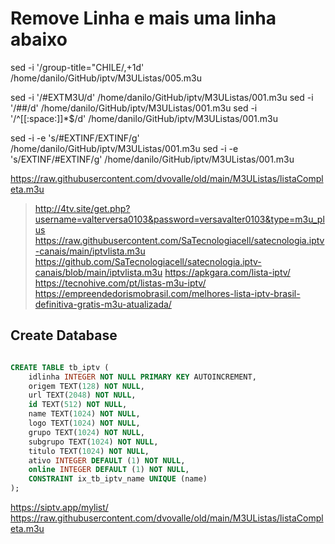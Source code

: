 # Remove Linha e mais uma linha abaixo
sed -i '/group-title="CHILE/,+1d' /home/danilo/GitHub/iptv/M3UListas/005.m3u


sed -i '/#EXTM3U/d' /home/danilo/GitHub/iptv/M3UListas/001.m3u
sed -i '/##/d' /home/danilo/GitHub/iptv/M3UListas/001.m3u
sed -i '/^[[:space:]]*$/d' /home/danilo/GitHub/iptv/M3UListas/001.m3u

sed -i -e 's/#EXTINF/EXTINF/g' /home/danilo/GitHub/iptv/M3UListas/001.m3u
sed -i -e 's/EXTINF/#EXTINF/g' /home/danilo/GitHub/iptv/M3UListas/001.m3u

https://raw.githubusercontent.com/dvovalle/old/main/M3UListas/listaCompleta.m3u

> http://4tv.site/get.php?username=valterversa0103&password=versavalter0103&type=m3u_plus
> https://raw.githubusercontent.com/SaTecnologiacell/satecnologia.iptv-canais/main/iptvlista.m3u
> https://github.com/SaTecnologiacell/satecnologia.iptv-canais/blob/main/iptvlista.m3u
> https://apkgara.com/lista-iptv/
> https://tecnohive.com/pt/listas-m3u-iptv/
> https://empreendedorismobrasil.com/melhores-lista-iptv-brasil-definitiva-gratis-m3u-atualizada/



## Create Database
```sql

CREATE TABLE tb_iptv (
	idlinha INTEGER NOT NULL PRIMARY KEY AUTOINCREMENT,
	origem TEXT(128) NOT NULL,
	url TEXT(2048) NOT NULL,
	id TEXT(512) NOT NULL,
	name TEXT(1024) NOT NULL,
	logo TEXT(1024) NOT NULL,
	grupo TEXT(1024) NOT NULL,
	subgrupo TEXT(1024) NOT NULL,
	titulo TEXT(1024) NOT NULL,
	ativo INTEGER DEFAULT (1) NOT NULL,
	online INTEGER DEFAULT (1) NOT NULL,
	CONSTRAINT ix_tb_iptv_name UNIQUE (name)
);

```

https://siptv.app/mylist/
https://raw.githubusercontent.com/dvovalle/old/main/M3UListas/listaCompleta.m3u